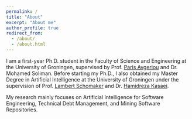 ```yaml
---
permalink: /
title: "About"
excerpt: "About me"
author_profile: true
redirect_from: 
  - /about/
  - /about.html
---
```


I am a first-year Ph.D. student in the Faculty of Science and Engineering at the University of Groningen, supervised by Prof. [Paris Avgeriou](http://www.cs.rug.nl/~paris/) and Dr. Mohamed Soliman. Before starting my Ph.D., I also obtained my Master Degree in Artificial Intelligence at the University of Groningen under the supervision of Prof. [Lambert Schomaker](https://www.ai.rug.nl/~lambert/
) and Dr. [Hamidreza Kasaei](https://hkasaei.github.io
).

My research mainly focuses on Artificial Intelligence for Software Engineering, Technical Debt Management, and Mining Software Repositories.